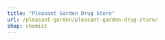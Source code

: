 ```yaml
---
title: "Pleasant Garden Drug Store"
url: /pleasant-garden/pleasant-garden-drug-store/
shop: chemist
---
```

